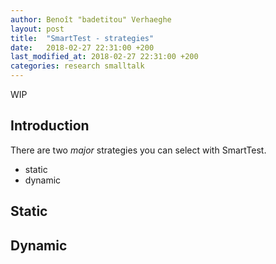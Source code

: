 ```yaml
---
author: Benoît "badetitou" Verhaeghe
layout: post
title:  "SmartTest - strategies"
date:   2018-02-27 22:31:00 +200
last_modified_at: 2018-02-27 22:31:00 +200
categories: research smalltalk
---
```


WIP

## Introduction

There are two *major* strategies you can select with SmartTest.

- static
- dynamic

## Static

## Dynamic
